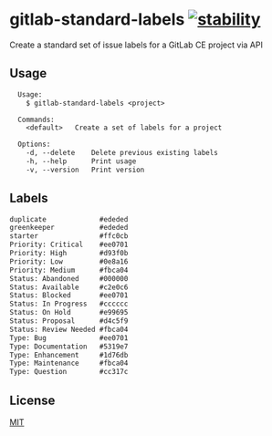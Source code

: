 # gitlab-standard-labels [![stability][0]][1]

Create a standard set of issue labels for a GitLab CE project via API

## Usage
```txt
  Usage:
    $ gitlab-standard-labels <project>

  Commands:
    <default>   Create a set of labels for a project

  Options:
    -d, --delete    Delete previous existing labels
    -h, --help      Print usage
    -v, --version   Print version
```

## Labels
```txt
duplicate             #ededed
greenkeeper           #ededed
starter               #ffc0cb
Priority: Critical    #ee0701
Priority: High        #d93f0b
Priority: Low         #0e8a16
Priority: Medium      #fbca04
Status: Abandoned     #000000
Status: Available     #c2e0c6
Status: Blocked       #ee0701
Status: In Progress   #cccccc
Status: On Hold       #e99695
Status: Proposal      #d4c5f9
Status: Review Needed #fbca04
Type: Bug             #ee0701
Type: Documentation   #5319e7
Type: Enhancement     #1d76db
Type: Maintenance     #fbca04
Type: Question        #cc317c
```


## License
[MIT](https://tldrlegal.com/license/mit-license)

[0]: https://img.shields.io/badge/stability-experimental-orange.svg?style=flat-square
[1]: https://nodejs.org/api/documentation.html#documentation_stability_index
